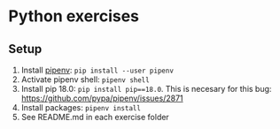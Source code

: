 # Python exercises

## Setup

1. Install [pipenv](https://pipenv.readthedocs.io/en/latest/install/#installing-pipenv): `pip install --user pipenv` 
1. Activate pipenv shell: `pipenv shell`
1. Install pip 18.0: `pip install pip==18.0`. This is necesary for this bug: https://github.com/pypa/pipenv/issues/2871
1. Install packages: `pipenv install`
1. See README.md in each exercise folder
